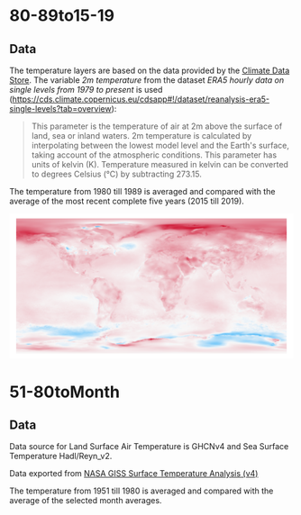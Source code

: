 # 80-89to15-19

## Data

The temperature layers are based on the data provided by the [Climate Data Store](https://cds.climate.copernicus.eu/). The variable *2m temperature* from the dataset *ERA5 hourly data on single levels from 1979 to present* is used (https://cds.climate.copernicus.eu/cdsapp#!/dataset/reanalysis-era5-single-levels?tab=overview):
> This parameter is the temperature of air at 2m above the surface of land, sea or inland waters. 2m temperature is calculated by interpolating between the lowest model level and the Earth's surface, taking account of the atmospheric conditions. This parameter has units of kelvin (K). Temperature measured in kelvin can be converted to degrees Celsius (°C) by subtracting 273.15.

The temperature from 1980 till 1989 is averaged and compared with the average of the most recent complete five years (2015 till 2019).

![image of dataset 80-89to15-19](https://github.com/decarbnow/data/raw/master/layers/temperature/80-89to15-19/data.png)

# 51-80toMonth

## Data

Data source for Land Surface Air Temperature is GHCNv4 and Sea Surface Temperature Hadl/Reyn_v2.

Data exported from [NASA GISS Surface Temperature Analysis (v4)](https://data.giss.nasa.gov/gistemp/maps/index.html)

The temperature from 1951 till 1980 is averaged and compared with the average of the selected month averages.



